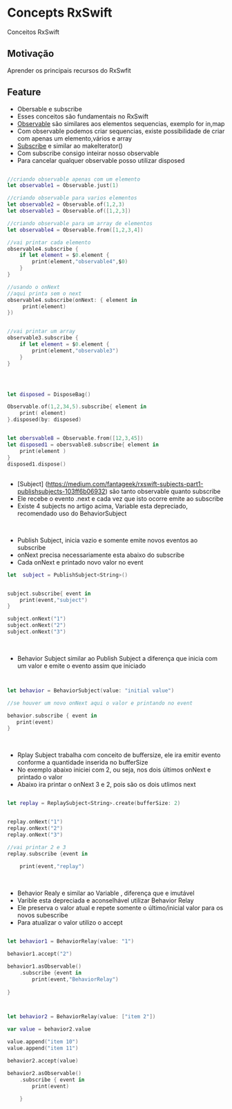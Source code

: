 # Concepts RxSwift
Conceitos RxSwift



## Motivação
Aprender os principais recursos do RxSwfit



## Feature
- Obersable e subscribe
- Esses conceitos são fundamentais no RxSwift
- [Observable](https://developer.apple.com/documentation/swift/sequence) são similares aos elementos sequencias, exemplo for in,map
- Com observable podemos criar sequencias, existe possibilidade de criar com apenas um elemento,vários  e array 
- [Subscribe](https://developer.apple.com/documentation/swift/collection/makeiterator()-85cyw) e similar ao makeIterator()
- Com subscribe consigo inteirar nosso observable
- Para cancelar qualquer observable posso utilizar disposed




```swift

//criando observable apenas com um elemento
let observable1 = Observable.just(1)

//criando observable para varios elementos
let observable2 = Observable.of(1,2,3)
let observable3 = Observable.of([1,2,3])

//criando observable para um array de elementos
let observable4 = Observable.from([1,2,3,4])

//vai printar cada elemento
observable4.subscribe {
	if let element = $0.element {
		print(element,"observable4",$0)
	}
}

//usando o onNext
//aqui printa sem o next
observable4.subscribe(onNext: { element in
	 print(element)
})


//vai printar um array
observable3.subscribe {
	if let element = $0.element {
		print(element,"observable3")
	}
}




let disposed = DisposeBag()

Observable.of(1,2,34,5).subscribe{ element in
	print( element)
}.disposed(by: disposed)


let obersvable8 = Observable.from([12,3,45])
let disposed1 = obersvable8.subscribe{ element in
	print(element )
}
disposed1.dispose()

```

## 

- [Subject] (https://medium.com/fantageek/rxswift-subjects-part1-publishsubjects-103ff6b06932) são tanto observable quanto subscribe
- Ele recebe o evento  .next e cada vez que isto ocorre emite ao subscribe
- Existe 4 subjects no artigo acima, Variable esta depreciado, recomendado  uso do BehaviorSubject

</br>

- Publish Subject, inicia vazio e somente emite novos eventos ao subscribe
- onNext precisa necessariamente esta abaixo do subscribe
- Cada onNext e printado  novo valor no event

```swift
let  subject = PublishSubject<String>()


subject.subscribe{ event in
	print(event,"subject")
}

subject.onNext("1")
subject.onNext("2")
subject.onNext("3")

```


</br>


- Behavior Subject similar ao Publish Subject a diferença que inicia com um valor e emite o evento assim que iniciado


```swift


let behavior = BehaviorSubject(value: "initial value")

//se houver um novo onNext aqui o valor e printando no event

behavior.subscribe { event in
   print(event)
}


```

</br>

- Rplay Subject trabalha com conceito de buffersize, ele ira emitir evento conforme a quantidade inserida no bufferSize
- No exemplo abaixo iniciei com 2, ou seja,  nos dois últimos onNext e printado o valor
- Abaixo ira printar o onNext 3 e 2, pois são os dois utlimos next

```swift

let replay = ReplaySubject<String>.create(bufferSize: 2)


replay.onNext("1")
replay.onNext("2")
replay.onNext("3")

//vai printar 2 e 3
replay.subscribe {event in
	
	print(event,"replay")

```

</br>

- Behavior Realy e similar ao  Variable , diferença que e  imutável
- Varible esta depreciada e aconselhável utilizar Behavior Relay
- Ele preserva o valor atual e repete somente o último/inicial valor para os novos subescribe
- Para atualizar o  valor utilizo o accept



```swift

let behavior1 = BehaviorRelay(value: "1")

behavior1.accept("2")

behavior1.asObservable()
	.subscribe {event in
		print(event,"BehaviorRelay")
		
}



let behavior2 = BehaviorRelay(value: ["item 2"])

var value = behavior2.value

value.append("item 10")
value.append("item 11")

behavior2.accept(value)

behavior2.asObservable()
	.subscribe { event in
		print(event)
		
	}




```











